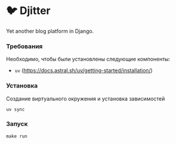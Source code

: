# 🐦 Djitter

Yet another blog platform in Django.


### Требования

Необходимо, чтобы были установлены следующие компоненты:

- `uv` (https://docs.astral.sh/uv/getting-started/installation/)

### Установка

Создание виртуального окружения и установка зависимостей
```commandline
uv sync
```

### Запуск
```commandline
make run
```
